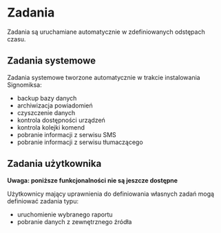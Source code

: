 # Zadania

Zadania są uruchamiane automatycznie w zdefiniowanych odstępach czasu.

## Zadania systemowe

Zadania systemowe tworzone automatycznie w trakcie instalowania Signomiksa:
- backup bazy danych
- archiwizacja powiadomień
- czyszczenie danych
- kontrola dostępności urządzeń
- kontrola kolejki komend
- pobranie informacji z serwisu SMS
- pobranie informacji z serwisu tłumaczącego

## Zadania użytkownika

**Uwaga: poniższe funkcjonalności nie są jeszcze dostępne**

Użytkownicy mający uprawnienia do definiowania własnych zadań mogą definiować zadania typu:
- uruchomienie wybranego raportu
- pobranie danych z zewnętrznego źródła